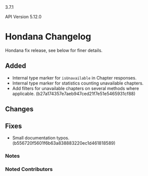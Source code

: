 3.7.1

API Version 5.12.0

# Hondana Changelog
Hondana fix release, see below for finer details.

## Added
- Internal type marker for `isUnavailable` in Chapter responses.
- Internal type marker for statistics counting unavailable chapters.
- Add filters for unavailable chapters on several methods where applicable. (b27a174357e7aeb947ced21f7e51e5465931cf88)

## Changes

## Fixes
- Small documentation typos. (b556720f5601f6b63a838883220ec1d461818589)

### Notes

### Noted Contributors
